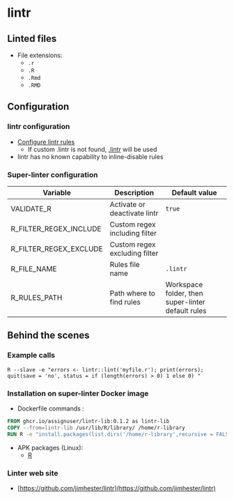<!-- markdownlint-disable MD033 MD041 -->
<!-- Generated by .automation/build.py, please do not update manually -->
# lintr

## Linted files

- File extensions:
  - `.r`
  - `.R`
  - `.Rmd`
  - `.RMD`

## Configuration

### lintr configuration

- [Configure lintr rules](https://github.com/jimhester/lintr#project-configuration)
  - If custom .lintr is not found, [.lintr](https://github.com/nvuillam/super-linter/tree/POC_RefactorInPython/TEMPLATES/.lintr) will be used
- lintr has no known capability to inline-disable rules

### Super-linter configuration

| Variable | Description | Default value |
| ----------------- | -------------- | -------------- |
| VALIDATE_R | Activate or deactivate lintr | `true` |
| R_FILTER_REGEX_INCLUDE | Custom regex including filter |  |
| R_FILTER_REGEX_EXCLUDE | Custom regex excluding filter |  |
| R_FILE_NAME | Rules file name | `.lintr` |
| R_RULES_PATH | Path where to find rules | Workspace folder, then super-linter default rules |

## Behind the scenes

### Example calls

```shell
R --slave -e "errors <- lintr::lint('myfile.r'); print(errors); quit(save = 'no', status = if (length(errors) > 0) 1 else 0) "
```


### Installation on super-linter Docker image

- Dockerfile commands :
```dockerfile
FROM ghcr.io/assignuser/lintr-lib:0.1.2 as lintr-lib
COPY --from=lintr-lib /usr/lib/R/library/ /home/r-library
RUN R -e "install.packages(list.dirs('/home/r-library',recursive = FALSE), repos = NULL, type = 'source')"
```

- APK packages (Linux):
  - [R](https://pkgs.alpinelinux.org/packages?branch=edge&name=R)

### Linter web site
- [https://github.com/jimhester/lintr](https://github.com/jimhester/lintr)

